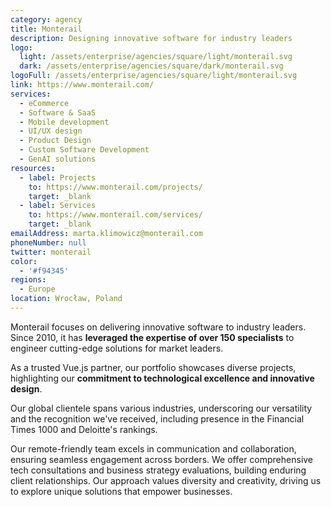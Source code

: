 ```yaml
---
category: agency
title: Monterail
description: Designing innovative software for industry leaders
logo:
  light: /assets/enterprise/agencies/square/light/monterail.svg
  dark: /assets/enterprise/agencies/square/dark/monterail.svg
logoFull: /assets/enterprise/agencies/square/light/monterail.svg
link: https://www.monterail.com/
services:
  - eCommerce
  - Software & SaaS
  - Mobile development
  - UI/UX design
  - Product Design
  - Custom Software Development
  - GenAI solutions
resources:
  - label: Projects
    to: https://www.monterail.com/projects/
    target: _blank
  - label: Services
    to: https://www.monterail.com/services/
    target: _blank
emailAddress: marta.klimowicz@monterail.com
phoneNumber: null
twitter: monterail
color:
  - '#f94345'
regions:
  - Europe
location: Wrocław, Poland
---
```


Monterail focuses on delivering innovative software to industry leaders. Since 2010, it has **leveraged the expertise of over 150 specialists** to engineer cutting-edge solutions for market leaders.

As a trusted Vue.js partner, our portfolio showcases diverse projects, highlighting our **commitment to technological excellence and innovative design**.

Our global clientele spans various industries, underscoring our versatility and the recognition we've received, including presence in the Financial Times 1000 and Deloitte's rankings.

Our remote-friendly team excels in communication and collaboration, ensuring seamless engagement across borders. We offer comprehensive tech consultations and business strategy evaluations, building enduring client relationships. Our approach values diversity and creativity, driving us to explore unique solutions that empower businesses.
